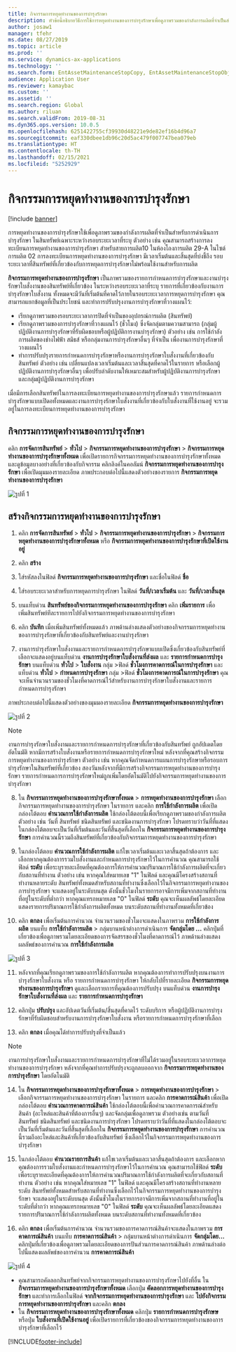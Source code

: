 ```yaml
---
title: กิจกรรมการหยุดทำงานของการบำรุงรักษา
description: หัวข้อนี้อธิบายวิธีการใช้การหยุดทำงานของการบำรุงรักษาเพื่อดูภาพรวมของกำลังการผลิตที่จำเป็นสำหรับการดำเนินการบำรุงรักษาในสินทรัพย์เฉพาะระหว่างรอบระยะเวลาที่ระบุ
author: josaw1
manager: tfehr
ms.date: 08/27/2019
ms.topic: article
ms.prod: ''
ms.service: dynamics-ax-applications
ms.technology: ''
ms.search.form: EntAssetMaintenanceStopCopy, EntAssetMaintenanceStopObject, EntAssetObjectProductionStop, EntAssetProductionStopType, EntAssetMaintenanceStop
audience: Application User
ms.reviewer: kamaybac
ms.custom: ''
ms.assetid: ''
ms.search.region: Global
ms.author: riluan
ms.search.validFrom: 2019-08-31
ms.dyn365.ops.version: 10.0.5
ms.openlocfilehash: 6251422755cf39930d48221e9de82ef16b4d96a7
ms.sourcegitcommit: eaf330dbee1db96c20d5ac479f007747bea079eb
ms.translationtype: HT
ms.contentlocale: th-TH
ms.lasthandoff: 02/15/2021
ms.locfileid: "5252929"
---
```

# <a name="maintenance-downtime-activities"></a>กิจกรรมการหยุดทำงานของการบำรุงรักษา

[!include [banner](../../includes/banner.md)]

การหยุดทำงานของการบำรุงรักษาใช้เพื่อดูภาพรวมของกำลังการผลิตที่จำเป็นสำหรับการดำเนินการบำรุงรักษา ในสินทรัพย์เฉพาะระหว่างรอบระยะเวลาที่ระบุ ตัวอย่าง เช่น คุณสามารถสร้างการลงทะเบียนการหยุดทำงานของการบำรุงรักษา สำหรับสายการผลิต10 ในห้องโถงการผลิต 29-A ในไซต์การผลิต 02 การลงทะเบียนการหยุดทำงานของการบำรุงรักษา มีเวลาเริ่มต้นและสิ้นสุดที่บ่งชี้ถึง รอบระยะเวลาที่สินทรัพย์ที่เกี่ยวข้องกับการหยุดการบำรุงรักษาไม่พร้อมใช้งานสำหรับการผลิต

**กิจกรรมการหยุดทำงานของการบำรุงรักษา** เป็นภาพรวมของรายการกำหนดการบำรุงรักษาและงานบำรุงรักษาใบสั่งงานของสินทรัพย์ที่เกี่ยวข้อง ในระหว่างรอบระยะเวลาที่ระบุ รายการที่เกี่ยวข้องกับงานการบำรุงรักษาใบสั่งงาน ทั้งหมดจะมีวันที่เริ่มต้นที่คาดไว้ภายในรอบระยะเวลาการหยุดการบำรุงรักษา คุณสามารถแยกข้อมูลที่เป็นประโยชน์ และทำการปรับปรุงงานการบำรุงรักษาที่วางแผนไว้:

- เรียกดูภาพรวมของรอบระยะเวลาการปิดที่จำเป็นของอุปกรณ์การผลิต (สินทรัพย์)  
- เรียกดูภาพรวมของการบำรุงรักษาที่วางแผนไว้ (ชั่วโมง) ซึ่งจัดกลุ่มตามความสามารถ (กลุ่มผู้ปฏิบัติงานการบำรุงรักษาที่รับผิดชอบหรือผู้ปฏิบัติการงานบำรุงรักษา) ตัวอย่าง เช่น การใช้กำลังการผลิตของช่างไฟฟ้า สมิธส์ หรือกลุ่มงานการบำรุงรักษาอื่นๆ ที่จำเป็น เพื่องานการบำรุงรักษาที่วางแผนไว้  
- ทำการปรับปรุงรายการกำหนดการบำรุงรักษาหรืองานการบำรุงรักษาใบสั่งงานที่เกี่ยวข้องกับสินทรัพย์ ตัวอย่าง เช่น เปลี่ยนแปลงเวลาเริ่มต้นและเวลาสิ้นสุดที่คาดไว้ในรายการ หรือเลือกผู้ปฏิบัติงานการบำรุงรักษาอื่นๆ เพื่อปรับลำดับงานให้เหมาะสมสำหรับผู้ปฏิบัติงานการบำรุงรักษา และกลุ่มผู้ปฏิบัติงานการบำรุงรักษา

เมื่อมีการเลือกสินทรัพย์ในการลงทะเบียนการหยุดทำงานของการบำรุงรักษาแล้ว รายการกำหนดการบำรุงรักษาแบบเปิดอทั้งหมดและงานการบำรุงรักษาใบสั่งงานที่เกี่ยวข้องกับใบสั่งงานที่ใช้งานอยู่ จะรวมอยู่ในการลงทะเบียนการหยุดทำงานของการบำรุงรักษา

## <a name="maintenance-downtime-activities"></a>กิจกรรมการหยุดทำงานของการบำรุงรักษา

คลิก **การจัดการสินทรัพย์** > **ทั่วไป** > **กิจกรรมการหยุดทำงานของการบำรุงรักษา** > **กิจกรรมการหยุดทำงานของการบำรุงรักษาทั้งหมด** เพื่อเปิดรายการกิจกรรมการหยุดทำงานของการบำรุงรักษาทั้งหมด และดูข้อมูลบางอย่างที่เกี่ยวข้องกับกิจกรรม คลิกลิงค์ในคอลัมน์ **กิจกรรมการหยุดทำงานของการบำรุงรักษา** เพื่อเปิดมุมมองรายละเอียด ภาพประกอบต่อไปนี้แสดงตัวอย่างของรายการ **กิจกรรมการหยุดทำงานของการบำรุงรักษา**

![รูปที่ 1](media/19-preventive-maintenance.png)


## <a name="create-a-maintenance-downtime-activity"></a>สร้างกิจกรรมการหยุดทำงานของการบำรุงรักษา

1. คลิก **การจัดการสินทรัพย์** > **ทั่วไป** > **กิจกรรมการหยุดทำงานของการบำรุงรักษา** > **กิจกรรมการหยุดทำงานของการบำรุงรักษาทั้งหมด** หรือ **กิจกรรมการหยุดทำงานของการบำรุงรักษาที่เปิดใช้งานอยู่**

2. คลิก **สร้าง**

3. ใส่รหัสลงในฟิลด์ **กิจกรรมการหยุดทำงานของการบำรุงรักษา** และชื่อในฟิลด์ **ชื่อ**

4. ใส่รอบระยะเวลาสำหรับการหยุดการบำรุงรักษา ในฟิลด์ **วันที่/เวลาเริ่มต้น** และ **วันที่/เวลาสิ้นสุด**

5. บนแท็บด่วน **สินทรัพย์ของกิจกรรมการหยุดทำงานของการบำรุงรักษา** คลิก **เพิ่มรายการ** เพื่อเพิ่มสินทรัพย์ทีละรายการไปยังกิจกรรมการหยุดทำงานของการบำรุงรักษา

6. คลิก **บันทึก** เมื่อเพิ่มสินทรัพย์ทั้งหมดแล้ว ภาพด้านล่างแสดงตัวอย่างของกิจกรรมการหยุดทำงานของการบำรุงรักษาที่เกี่ยวข้องกับสินทรัพย์และงานบำรุงรักษา

7. งานการบำรุงรักษาใบสั่งงานและรายการกำหนดการบำรุงรักษาแบบเปิดซึ่งเกี่ยวข้องกับสินทรัพย์ที่เลือกจะแสดงอยู่บนแท็บด่วน **งานการบำรุงรักษาใบสั่งงานที่ส่งผล** และ **รายการกำหนดการบำรุงรักษา** บนแท็บด่วน **ทั่วไป** > **ใบสั่งงาน** กลุ่ม >ฟิลด์ **ชั่วโมงการคาดการณ์ในการบำรุงรักษา** และแท็บด่วน **ทั่วไป** > **กำหนดการบำรุงรักษา** กลุ่ม >ฟิลด์ **ชั่วโมงการคาดการณ์ในการบำรุงรักษา** คุณจะเห็นจำนวนรวมของชั่วโมงที่คาดการณ์ไว้สำหรับงานการบำรุงรักษาใบสั่งงานและรายการกำหนดการบำรุงรักษา

ภาพประกอบต่อไปนี้แสดงตัวอย่างของมุมมองรายละเอียด **กิจกรรมการหยุดทำงานของการบำรุงรักษา**

![รูปที่ 2](media/20-preventive-maintenance.png)

>[!NOTE]
>งานการบำรุงรักษาใบสั่งงานและรายการกำหนดการบำรุงรักษาที่เกี่ยวข้องกับสินทรัพย์ ถูกอัปเดตโดยอัตโนมัติ หากมีการสร้างใบสั่งงานหรือรายการกำหนดการบำรุงรักษาใหม่ หลังจากที่คุณสร้างกิจกรรมการหยุดทำงานของการบำรุงรักษา ตัวอย่าง เช่น หากคุณจัดกำหนดการแผนการบำรุงรักษาหรือรอบการบำรุงรักษาในสินทรัพย์ที่เกี่ยวข้อง สองวันหลังจากที่มีการสร้างกิจกรรมการหยุดทำงานของการบำรุงรักษา รายการกำหนดการการบำรุงรักษาใหม่ถูกเพิ่มโดยอัตโนมัติไปยังกิจกรรมการหยุดทำงานของการบำรุงรักษา

8. ใน **กิจกรรมการหยุดทำงานของการบำรุงรักษาทั้งหมด** > **การหยุดทำงานของการบำรุงรักษา** เลือกกิจกรรมการหยุดทำงานของการบำรุงรักษา ในรายการ และคลิก **การใช้กำลังการผลิต** เพื่อเปิดกล่องโต้ตอบ **คำนวณการใช้กำลังการผลิต** ใช้กล่องโต้ตอบนี้เพื่อเรียกดูภาพรวมของกำลังการผลิต ตัวอย่าง เช่น วันที่ สินทรัพย์ ชนิดสินทรัพย์ และชนิดงานการบำรุงรักษา โปรดทราบว่าวันที่ที่แสดงในกล่องโต้ตอบจะเป็นวันที่เริ่มต้นและวันที่สิ้นสุดที่เลือกใน **กิจกรรมการหยุดทำงานของการบำรุงรักษา** การคำนวณนี้รวมถึงสินทรัพย์ที่เกี่ยวข้องกับกิจกรรมการหยุดทำงานของการบำรุงรักษา

9. ในกล่องโต้ตอบ **คำนวณการใช้กำลังการผลิต** แก้ไขเวลาเริ่มต้นและเวลาสิ้นสุดถ้าต้องการ และเลือกหากคุณต้องการรวมใบสั่งงานและกำหนดการบำรุงรักษาไว้ในการคำนวณ คุณสามารถใช้ฟิลด์ **ระดับ** เพื่อระบุรายละเอียดที่คุณต้องการให้การคำนวณปริมาณการใช้กำลังการผลิตที่จะเกี่ยวกับสถานที่ทำงาน ตัวอย่าง เช่น หากคุณใส่หมายเลข "1" ในฟิลด์ และคุณมีโครงสร้างสถานที่ทำงานหลายระดับ สินทรัพย์ทั้งหมดสำหรับสถานที่ทำงานซึ่งเลือกไว้ในกิจกรรมการหยุดทำงานของการบำรุงรักษา จะแสดงอยู่ในระดับบนสุด ดังนั้นชั่วโมงในรายการอาจมีการเพิ่มจากสถานที่ทำงานที่อยู่ในระดับที่ต่ำกว่า หากคุณแทรกหมายเลข "0" ในฟิลด์ **ระดับ** คุณจะเห็นผลลัพธ์โดยละเอียดแสดงรายการปริมาณการใช้กำลังการผลิตทั้งหมด บนระดับสถานที่ทำงานทั้งหมดที่เกี่ยวข้อง

10. คลิก **ตกลง** เพื่อเริ่มต้นการคำนวณ จำนวนรวมของชั่วโมงจะแสดงในภาพรวม **การใช้กำลังการผลิต** บนแท็บ **การใช้กำลังการผลิต** > กลุ่มบานหน้าต่างการดำเนินการ **จัดกลุ่มโดย ...** คลิกปุ่มที่เกี่ยวข้องเพื่อดูภาพรวมโดยละเอียดของการจัดสรรของชั่วโมงที่คาดการณ์ไว้ ภาพด้านล่างแสดงผลลัพธ์ของการคำนวณ **การใช้กำลังการผลิต** 

![รูปที่ 3](media/21-preventive-maintenance.png)

11. หลังจากที่คุณเรียกดูภาพรวมของการใช้กำลังการผลิต หากคุณต้องการทำการปรับปรุงบนงานการบำรุงรักษาใบสั่งงาน หรือ รายการกำหนดการบำรุงรักษา ให้กลับไปที่รายละเอียด **กิจกรรมการหยุดทำงานของการบำรุงรักษา** ดูและเลือกรายการที่คุณต้องการปรับปรุง บนแท็บด่วน **งานการบำรุงรักษาใบสั่งงานที่ส่งผล** และ **รายการกำหนดการบำรุงรักษา**

12. คลิกปุ่ม **ปรับปรุง** และอัปเดตวันที่เริ่มต้น/สิ้นสุดที่คาดไว้ ระดับบริการ หรือผู้ปฏิบัติงานการบำรุงรักษาที่รับผิดชอบสำหรับงานการบำรุงรักษาใบสั่งงาน หรือรายการกำหนดการบำรุงรักษาที่เลือก

13. คลิก **ตกลง** เมื่อคุณได้ทำการปรับปรุงที่จำเป็นแล้ว 

>[!NOTE]
>งานการบำรุงรักษาใบสั่งงานและรายการกำหนดการบำรุงรักษาที่ไม่ได้รวมอยู่ในรอบระยะเวลาการหยุดทำงานของการบำรุงรักษา หลังจากที่คุณทำการปรับปรุงจะถูกลบออกจาก **กิจกรรมการหยุดทำงานของการบำรุงรักษา** โดยอัตโนมัติ

14. ใน **กิจกรรมการหยุดทำงานของการบำรุงรักษาทั้งหมด** > **การหยุดทำงานของการบำรุงรักษา** > เลือกกิจกรรมการหยุดทำงานของการบำรุงรักษา ในรายการ และคลิก **การคาดการณ์สินค้า** เพื่อเปิดกล่องโต้ตอบ **คำนวณการคาดการณ์สินค้า** ใช้กล่องโต้ตอบนี้เพื่อคำนวณการคาดการณ์สำหรับสินค้า (อะไหล่และสินค้าที่ต้องการอื่นๆ) และจัดกลุ่มเพื่อดูภาพรวม ตัวอย่างเช่น ตามวันที่ สินทรัพย์ ชนิดสินทรัพย์ และชนิดงานการบำรุงรักษา โปรดทราบว่าวันที่ที่แสดงในกล่องโต้ตอบจะเป็นวันที่เริ่มต้นและวันที่สิ้นสุดที่เลือกใน **กิจกรรมการหยุดทำงานของการบำรุงรักษา** การคำนวณนี้รวมถึงอะไหล่และสินค้าที่เกี่ยวข้องกับสินทรัพย์ ซึ่งเลือกไว้ในกิจกรรมการหยุดทำงานของการบำรุงรักษา

15. ในกล่องโต้ตอบ **คำนวณรายการสินค้า** แก้ไขเวลาเริ่มต้นและเวลาสิ้นสุดถ้าต้องการ และเลือกหากคุณต้องการรวมใบสั่งงานและกำหนดการบำรุงรักษาไว้ในการคำนวณ คุณสามารถใช้ฟิลด์ **ระดับ** เพื่อระบุรายละเอียดที่คุณต้องการให้การคำนวณปริมาณการใช้กำลังการผลิตที่จะเกี่ยวกับสถานที่ทำงาน ตัวอย่าง เช่น หากคุณใส่หมายเลข "1" ในฟิลด์ และคุณมีโครงสร้างสถานที่ทำงานหลายระดับ สินทรัพย์ทั้งหมดสำหรับสถานที่ทำงานซึ่งเลือกไว้ในกิจกรรมการหยุดทำงานของการบำรุงรักษา จะแสดงอยู่ในระดับบนสุด ดังนั้นชั่วโมงในรายการอาจมีการเพิ่มจากสถานที่ทำงานที่อยู่ในระดับที่ต่ำกว่า หากคุณแทรกหมายเลข "0" ในฟิลด์ **ระดับ** คุณจะเห็นผลลัพธ์โดยละเอียดแสดงรายการปริมาณการใช้กำลังการผลิตทั้งหมด บนระดับสถานที่ทำงานทั้งหมดที่เกี่ยวข้อง

16. คลิก **ตกลง** เพื่อเริ่มต้นการคำนวณ จำนวนรวมของการคาดการณ์สินค้าจะแสดงในภาพรวม **การคาดการณ์สินค้า** บนแท็บ **การคาดการณ์สินค้า** > กลุ่มบานหน้าต่างการดำเนินการ **จัดกลุ่มโดย...** คลิกปุ่มที่เกี่ยวข้องเพื่อดูภาพรวมโดยละเอียดของการปันส่วนการคาดการณ์สินค้า ภาพด้านล่างต่อไปนี้แสดงผลลัพธ์ของการคำนวน **การคาดการณ์สินค้า**

![รูปที่ 4](media/22-preventive-maintenance.png)

- คุณสามารถคัดลอกสินทรัพย์จากกิจกรรมการหยุดทำงานของการบำรุงรักษาไปยังที่อื่น ใน **กิจกรรมการหยุดทำงานของการบำรุงรักษาทั้งหมด** เลือกปุ่ม **คัดลอกการหยุดทำงานของการบำรุงรักษา** และทำการเลือกในฟิลด์ **จากกิจกรรมการหยุดทำงานของการบำรุงรักษา** และ **ไปยังกิจกรรมการหยุดทำงานของการบำรุงรักษา** และคลิก **ตกลง**
- ใน **กิจกรรมการหยุดทำงานของการบำรุงรักษาทั้งหมด** คลิกปุ่ม **รายการกำหนดการบำรุงรักษษ** หรือปุ่ม **ใบสั่งงานที่เปิดใช้งานอยู่** เพื่อเปิดรายการที่เกี่ยวข้องของกิจกรรมการหยุดทำงานของการบำรุงรักษาที่เลือกไว้



[!INCLUDE[footer-include](../../../includes/footer-banner.md)]